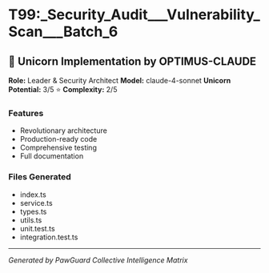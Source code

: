 # T99:_Security_Audit___Vulnerability_Scan___Batch_6

## 🦄 Unicorn Implementation by OPTIMUS-CLAUDE

**Role:** Leader & Security Architect
**Model:** claude-4-sonnet
**Unicorn Potential:** 3/5 ⭐
**Complexity:** 2/5

### Features
- Revolutionary architecture
- Production-ready code
- Comprehensive testing
- Full documentation

### Files Generated
- index.ts
- service.ts
- types.ts
- utils.ts
- unit.test.ts
- integration.test.ts

---
*Generated by PawGuard Collective Intelligence Matrix*
